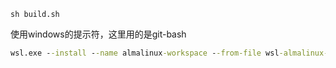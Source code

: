 ```shell
sh build.sh
```
使用windows的提示符，这里用的是git-bash
```cmd
wsl.exe --install --name almalinux-workspace --from-file wsl-almalinux-10.0_20251004_025124.wsl --location /e/WSL/almalinux-workspace
```
